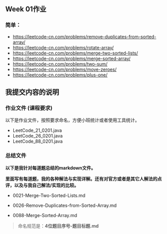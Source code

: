 ## Week 01作业

### 简单：

- https://leetcode-cn.com/problems/remove-duplicates-from-sorted-array/
- https://leetcode-cn.com/problems/rotate-array/
- https://leetcode-cn.com/problems/merge-two-sorted-lists/
- https://leetcode-cn.com/problems/merge-sorted-array/
- https://leetcode-cn.com/problems/two-sum/
- https://leetcode-cn.com/problems/move-zeroes/
- https://leetcode-cn.com/problems/plus-one/



## 我提交内容的说明



### 作业文件 (课程要求)

以下是作业文件，按照要求命名，方便小班统计或者使用工具统计。

- LeetCode_21_0201.java
- LeetCode_26_0201.java
- LeetCode_88_0201.java



### 总结文件

**以下是我针对每道题总结的markdown文件。**

**里面写有每道题，我的各种解法与实现详解。还有对官方或者是其它人解法的点评，以及与我自己解法/实现的比较。**

- 0021-Merge-Two-Sorted-Lists.md

- 0026-Remove-Duplicates-from-Sorted-Array.md

- 0088-Merge-Sorted-Array.md

  

> 命名规范是：**4位题目序号-题目标题.md**



